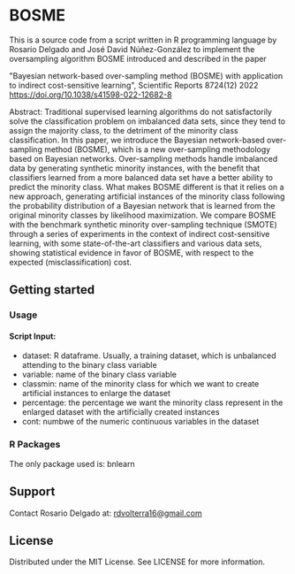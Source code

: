 # BOSME
This is a source code from a script written in R programming language by Rosario Delgado and José David Núñez-González 
to implement the oversampling algorithm BOSME introduced and described in the paper 

"Bayesian network-based over-sampling method (BOSME) with application to indirect cost-sensitive learning", Scientific Reports 8724(12) 2022
https://doi.org/10.1038/s41598-022-12682-8

Abstract:
Traditional supervised learning algorithms do not satisfactorily solve the classification problem on imbalanced data sets, 
since they tend to assign the majority class, to the detriment of the minority class classification. In this paper, 
we introduce the Bayesian network-based over-sampling method (BOSME), which is a new over-sampling methodology based on Bayesian networks. 
Over-sampling methods handle imbalanced data by generating synthetic minority instances, with the benefit that classifiers learned 
from a more balanced data set have a better ability to predict the minority class. What makes BOSME different is that it relies on a new approach, 
generating artificial instances of the minority class following the probability distribution of a Bayesian network that is learned 
from the original minority classes by likelihood maximization. We compare BOSME with the benchmark synthetic minority over-sampling technique (SMOTE) 
through a series of experiments in the context of indirect cost-sensitive learning, with some state-of-the-art classifiers and various data sets, 
showing statistical evidence in favor of BOSME, with respect to the expected (misclassification) cost.

## Getting started
### Usage 
#### Script Input: 
- dataset: R dataframe. Usually, a training dataset, which is unbalanced attending to the binary class variable
- variable: name of the binary class variable
- classmin: name of the minority class for which we want to create artificial instances to enlarge the dataset
- percentage: the percentage we want the minority class represent in the enlarged dataset with the artificially created instances
- cont: numbwe of the numeric continuous variables in the dataset

### R Packages
The only package used is: bnlearn

## Support
Contact Rosario Delgado at: rdvolterra16@gmail.com  

## License
Distributed under the MIT License. See LICENSE for more information.

